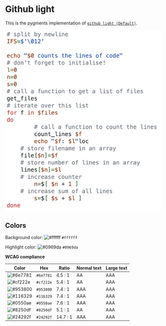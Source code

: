 # Github light

This is the pygments implementation of [`github light (Default)`](https://github.com/primer/github-vscode-theme).

![Screenshot of the light accessibility theme in a bash script](./images/github-light.png)

## Colors

Background color: ![#ffffff](https://via.placeholder.com/20/ffffff/ffffff.png) `#ffffff`

Highlight color: ![#0969da](https://via.placeholder.com/20/0969da/0969da.png) `#0969da`

**WCAG compliance**

| Color | Hex | Ratio | Normal text | Large text |
| ----- | --- | ----- | ----------- | ---------- |
| ![#6e7781](https://via.placeholder.com/20/6e7781/6e7781.png) | `#6e7781` | 4.5 : 1 | AA | AAA |
| ![#cf222e](https://via.placeholder.com/20/cf222e/cf222e.png) | `#cf222e` | 5.4 : 1 | AA | AAA |
| ![#953800](https://via.placeholder.com/20/953800/953800.png) | `#953800` | 7.4 : 1 | AAA | AAA |
| ![#116329](https://via.placeholder.com/20/116329/116329.png) | `#116329` | 7.4 : 1 | AAA | AAA |
| ![#0550ae](https://via.placeholder.com/20/0550ae/0550ae.png) | `#0550ae` | 7.6 : 1 | AAA | AAA |
| ![#8250df](https://via.placeholder.com/20/8250df/8250df.png) | `#8250df` | 5.1 : 1 | AA | AAA |
| ![#24292f](https://via.placeholder.com/20/24292f/24292f.png) | `#24292f` | 14.7 : 1 | AAA | AAA |

